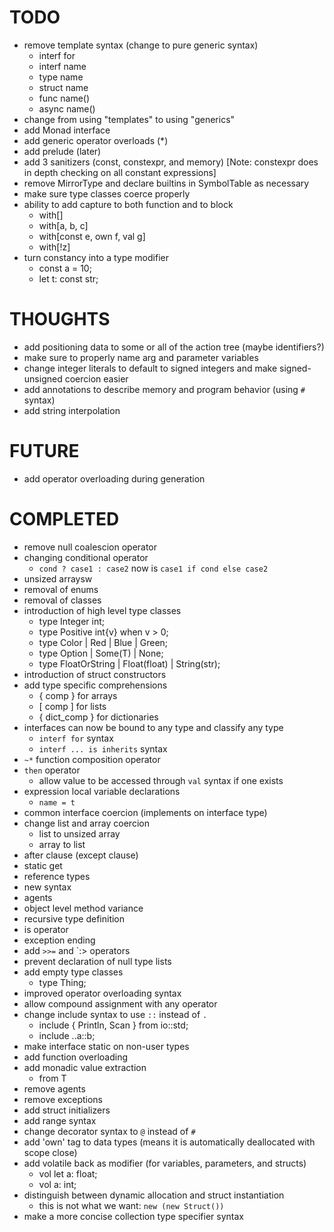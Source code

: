 # TODO

- remove template syntax (change to pure generic syntax)
  * interf<T> for
  * interf name<T>
  * type name<T>
  * struct name<T>
  * func name<T>() 
  * async name<T>()
- change from using "templates" to using "generics"
- add Monad<T> interface
- add generic operator overloads (*)
- add prelude (later)
- add 3 sanitizers (const, constexpr, and memory) [Note: constexpr does in depth checking on all constant expressions]
- remove MirrorType and declare builtins in SymbolTable as necessary
- make sure type classes coerce properly
- ability to add capture to both function and to block
  * with[]
  * with[a, b, c]
  * with[const e, own f, val g]
  * with[!z]
- turn constancy into a type modifier
  * const a = 10;
  * let t: const str;

# THOUGHTS

- add positioning data to some or all of the action tree (maybe identifiers?)
- make sure to properly name arg and parameter variables
- change integer literals to default to signed integers and make signed-unsigned coercion easier
- add annotations to describe memory and program behavior (using `#` syntax)
- add string interpolation

# FUTURE

- add operator overloading during generation

# COMPLETED

- remove null coalescion operator
- changing conditional operator
  * `cond ? case1 : case2` now is `case1 if cond else case2`
- unsized arraysw
- removal of enums
- removal of classes
- introduction of high level type classes
  * type Integer int;
  * type Positive int{v} when v > 0;
  * type Color | Red | Blue | Green;
  * type Option<T> | Some(T) | None;
  * type FloatOrString<T> | Float(float) | String(str);
- introduction of struct constructors
- add type specific comprehensions
  * { comp } for arrays
  * [ comp ] for lists
  * { dict_comp } for dictionaries
- interfaces can now be bound to any type and classify any type
  * `interf for` syntax
  * `interf ... is inherits` syntax
- `~*` function composition operator
- `then` operator
  * allow value to be accessed through `val` syntax if one exists
- expression local variable declarations
  * `name = t`
- common interface coercion (implements on interface type)
- change list and array coercion
  * list to unsized array
  * array to list
- after clause (except clause)
- static get
- reference types
- new syntax
- agents
- object level method variance
- recursive type definition
- is operator
- exception ending
- add `>>=` and `:> operators
- prevent declaration of null type lists
- add empty type classes
  * type Thing;
- improved operator overloading syntax
- allow compound assignment with any operator
- change include syntax to use `::` instead of `.`
  * include { Println, Scan } from io::std;
  * include ..a::b;
- make interface static on non-user types
- add function overloading
- add monadic value extraction
  * from T
- remove agents
- remove exceptions
- add struct initializers
- add range syntax
- change decorator syntax to `@` instead of `#`
- add 'own' tag to data types (means it is automatically deallocated with scope close)
- add volatile back as modifier (for variables, parameters, and structs)
  * vol let a: float;
  * vol a: int;
- distinguish between dynamic allocation and struct instantiation
  * this is not what we want: `new (new Struct())`
- make a more concise collection type specifier syntax

